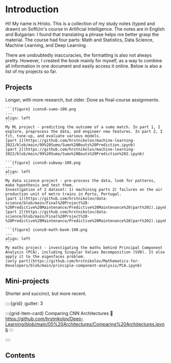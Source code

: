 # Introduction

Hi! My name is Hristo. This is a collection of my study notes (typed and drawn) on SoftUni's course in Artificial Intelligence. The notes are in English and Bulgarian: I found that translating a phrase helps me better grasp the material. The course had four parts: Math and Statistics, Data Science, Machine Learning, and Deep Learning.

There are undoubtedly inaccuracies, the formatting is also not always pretty. However, I created the book mainly for myself, as a way to combine all information in one document and easily access it online. Below is also a list of my projects so far.

## Projects
Longer, with more research, but older. Done as final-course assignments.

````{card} Sumo Bouts Prediction
```{figure} icons8-sumo-100.png
---
align: left
```
My ML project - predicting the outcome of a sumo match. In part 1, I explore, preprocess the data, and engineer new features. In part 2, I fit, tune-up, and evaluate various models.
[part 1](https://github.com/hrstnikolov/machine-learning-2022/blob/main/99%20Sumo/Sumo%20Bouts%20Prediction.ipynb)
[part 2](https://github.com/hrstnikolov/machine-learning-2022/blob/main/99%20Sumo/Sumo%20Bouts%20Prediction%202.ipynb)
````

````{card} Predictive Maintenance
```{figure} icons8-subway-100.png
---
align: left
```
My data science project - pre-process the data, look for patterns, make hypothesis and test them.
Investigation of 2 dataset: 1) machining parts 2) failures on the air production unit of metro trains in Porto, Portugal.
[part 1](https://github.com/hrstnikolov/data-science/blob/main/Final%20Project%20-%20Predictive%20Maintenance/Predictive%20Maintenance%20(part%201).ipynb)
[part 2](https://github.com/hrstnikolov/data-science/blob/main/Final%20Project%20-%20Predictive%20Maintenance/Predictive%20Maintenance%20(part%202).ipynb)
````

````{card} Principal Component Analysis
```{figure} icons8-math-book-100.png
---
align: left
```
My maths project - investigating the maths behind Principal Component Analysis (PCA), including Singular Values Decomposition (SVD). It also apply it to the eigenfaces problem.
[only part](https://github.com/hrstnikolov/Mathematics-for-Developers/blob/main/principle-component-analysis/PCA.ipynb)
````


## Mini-projects
Shorter and succinct, but more recent.

::::{grid}
:gutter: 3

:::{grid-item-card} Comparing CNN Architectures
:link: https://github.com/hrstnikolov/Deep-Learning/blob/main/05%20Architectures/Comparing%20Architectures.ipynb
:::

::::


## Contents
```{tableofcontents}
```
